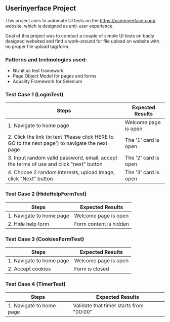 ## Userinyerface Project

This project aims to automate UI tests on the https://userinyerface.com/ website, which is designed as anti-user experience.

Goal of this project was to conduct a couple of simple UI tests on badly designed websited and find a work-around for file upload on website with no proper file upload tag/form.

### Patterns and technologies used:
* NUnit as test framework
* Page Object Model for pages and forms
* Aquality Framework for Selenium

### Test Case 1 (LoginTest)
| Steps  | Expected Results |
| ------------- | ------------- |
| 1. Navigate to home page  | Welcome page is open |
| 2. Click the link (in text 'Please click HERE to GO to the next page') to navigate the next page  | The '1' card is open |
| 3. Input random valid password, email, accept the terms of use and click "next" button | The '2' card is open |
| 4. Choose 2 random interests, upload image, click "Next" button	| The '3' card is open |

### Test Case 2 (HideHelpFormTest)
| Steps  | Expected Results |
| ------------- | ------------- |
| 1. Navigate to home page  | Welcome page is open |
| 2. Hide help form | Form content is hidden |

### Test Case 3 (CookiesFormTest)
| Steps  | Expected Results |
| ------------- | ------------- |
| 1. Navigate to home page  | Welcome page is open |
| 2. Accept cookies | Form is closed |


### Test Case 4 (TimerTest)
| Steps  | Expected Results |
| ------------- | ------------- |
| 1. Navigate to home page  | Validate that timer starts from "00:00" |

